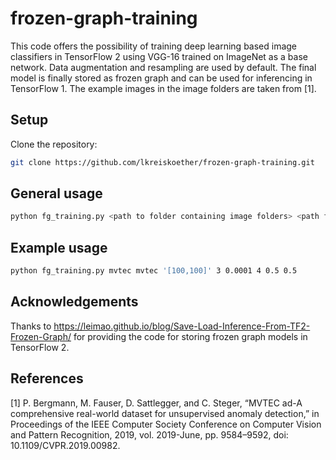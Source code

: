 # frozen-graph-training
This code offers the possibility of training deep learning based image classifiers in TensorFlow 2 using VGG-16 trained on ImageNet as a base network. Data augmentation and resampling are used by default. The final model is finally stored as frozen graph and can be used for inferencing in TensorFlow 1. The example images in the image folders are taken from [1].

## Setup
Clone the repository:
```sh
git clone https://github.com/lkreiskoether/frozen-graph-training.git
```

## General usage
```sh
python fg_training.py <path to folder containing image folders> <path folder for model storing> '[<x-dim images>,<y-dim images>]' <number of epochs> <learning rate> <batch size> <data split for validation & testing> <data split for testing based on data split for validation & testing> 
```

## Example usage
```sh
python fg_training.py mvtec mvtec '[100,100]' 3 0.0001 4 0.5 0.5
```

## Acknowledgements
Thanks to https://leimao.github.io/blog/Save-Load-Inference-From-TF2-Frozen-Graph/ for providing the code for storing frozen graph models in TensorFlow 2.

## References
[1] P. Bergmann, M. Fauser, D. Sattlegger, and C. Steger, “MVTEC ad-A comprehensive real-world dataset for unsupervised anomaly detection,” in Proceedings of the IEEE Computer Society Conference on Computer Vision and Pattern Recognition, 2019, vol. 2019-June, pp. 9584–9592, doi: 10.1109/CVPR.2019.00982.
